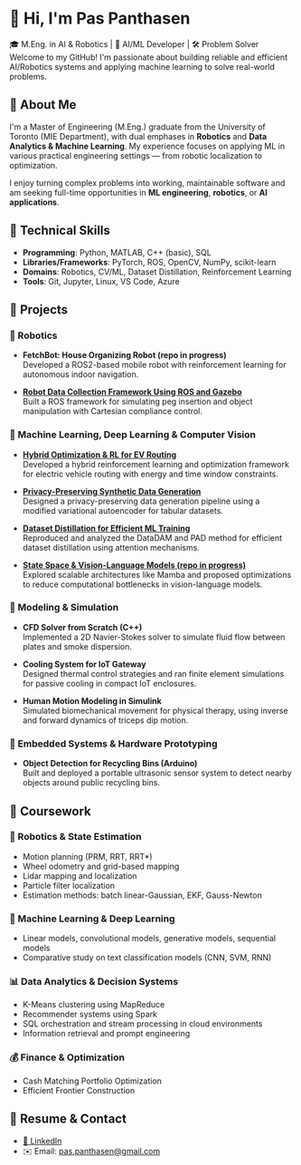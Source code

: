 # 👋 Hi, I'm Pas Panthasen

🎓 M.Eng. in AI & Robotics | 🤖 AI/ML Developer | 🛠️ Problem Solver  
Welcome to my GitHub! I'm passionate about building reliable and efficient AI/Robotics systems and applying machine learning to solve real-world problems.

## 🔧 About Me

I'm a Master of Engineering (M.Eng.) graduate from the University of Toronto (MIE Department), with dual emphases in **Robotics** and **Data Analytics & Machine Learning**. My experience focuses on applying ML in various practical engineering settings — from robotic localization to optimization.

I enjoy turning complex problems into working, maintainable software and am seeking full-time opportunities in **ML engineering**, **robotics**, or **AI applications**.

## 🧠 Technical Skills

- **Programming**: Python, MATLAB, C++ (basic), SQL
- **Libraries/Frameworks**: PyTorch, ROS, OpenCV, NumPy, scikit-learn
- **Domains**: Robotics, CV/ML, Dataset Distillation, Reinforcement Learning
- **Tools**: Git, Jupyter, Linux, VS Code, Azure

## 🚀 Projects

### 🤖 Robotics

- **FetchBot: House Organizing Robot (repo in progress)**  
  Developed a ROS2-based mobile robot with reinforcement learning for autonomous indoor navigation.

- **[Robot Data Collection Framework Using ROS and Gazebo](https://github.com/cu-asl/robot_data_collection_framework)**  
  Built a ROS framework for simulating peg insertion and object manipulation with Cartesian compliance control.

### 🧠 Machine Learning, Deep Learning & Computer Vision

- **[Hybrid Optimization & RL for EV Routing](https://github.com/ppanthasen/evrptw-rl/)**  
  Developed a hybrid reinforcement learning and optimization framework for electric vehicle routing with energy and time window constraints.
  
- **[Privacy-Preserving Synthetic Data Generation](https://github.com/ppanthasen/synthetic-tabular-data)**  
  Designed a privacy-preserving data generation pipeline using a modified variational autoencoder for tabular datasets.

- **[Dataset Distillation for Efficient ML Training](https://github.com/ppanthasen/efficient-dataset-distillation)**  
  Reproduced and analyzed the DataDAM and PAD method for efficient dataset distillation using attention mechanisms.

- **[State Space & Vision-Language Models (repo in progress)](https://github.com/ppanthasen/ECE1512_2024F_ProjectB_Pas_Panthasen)**   
  Explored scalable architectures like Mamba and proposed optimizations to reduce computational bottlenecks in vision-language models.

### 🔬 Modeling & Simulation

- **CFD Solver from Scratch (C++)**  
  Implemented a 2D Navier-Stokes solver to simulate fluid flow between plates and smoke dispersion.

- **Cooling System for IoT Gateway**  
  Designed thermal control strategies and ran finite element simulations for passive cooling in compact IoT enclosures.

- **Human Motion Modeling in Simulink**  
  Simulated biomechanical movement for physical therapy, using inverse and forward dynamics of triceps dip motion.

### 🔧 Embedded Systems & Hardware Prototyping

- **Object Detection for Recycling Bins (Arduino)**  
  Built and deployed a portable ultrasonic sensor system to detect nearby objects around public recycling bins.

## 📘 Coursework

### 🤖 Robotics & State Estimation

- Motion planning (PRM, RRT, RRT\*)
- Wheel odometry and grid-based mapping
- Lidar mapping and localization
- Particle filter localization
- Estimation methods: batch linear-Gaussian, EKF, Gauss-Newton

### 🧠 Machine Learning & Deep Learning

- Linear models, convolutional models, generative models, sequential models
- Comparative study on text classification models (CNN, SVM, RNN)

### 📊 Data Analytics & Decision Systems

- K-Means clustering using MapReduce
- Recommender systems using Spark
- SQL orchestration and stream processing in cloud environments
- Information retrieval and prompt engineering

### 💰 Finance & Optimization

- Cash Matching Portfolio Optimization
- Efficient Frontier Construction

## 📄 Resume & Contact

<!-- - [📄 Resume (PDF)](https://yourwebsite.com/resume.pdf) -->

- [🔗 LinkedIn](https://linkedin.com/in/pas-panthasen/)
- ✉️ Email: pas.panthasen@gmail.com
<!-- - 🌐 Portfolio (optional): [https://yourportfolio.com](https://yourportfolio.com) -->

<!-- ---

## 📊 GitHub Stats (Optional)

![GitHub Stats](https://github-readme-stats.vercel.app/api?username=yourusername&show_icons=true&theme=default) -->
